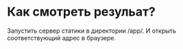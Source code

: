 Как смотреть резульат?
======================

Запустить сервер статики в директории /app/.
И открыть соответствующий адрес в браузере.
